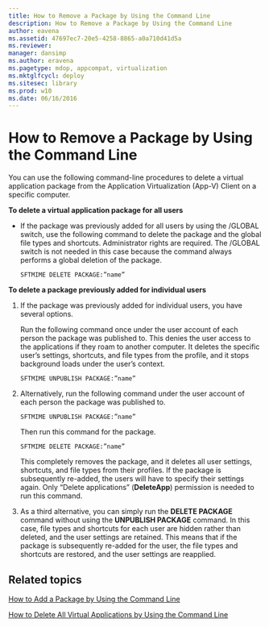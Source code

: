 ```yaml
---
title: How to Remove a Package by Using the Command Line
description: How to Remove a Package by Using the Command Line
author: eavena
ms.assetid: 47697ec7-20e5-4258-8865-a0a710d41d5a
ms.reviewer: 
manager: dansimp
ms.author: eravena
ms.pagetype: mdop, appcompat, virtualization
ms.mktglfcycl: deploy
ms.sitesec: library
ms.prod: w10
ms.date: 06/16/2016
---
```



# How to Remove a Package by Using the Command Line


You can use the following command-line procedures to delete a virtual application package from the Application Virtualization (App-V) Client on a specific computer.

**To delete a virtual application package for all users**

-   If the package was previously added for all users by using the /GLOBAL switch, use the following command to delete the package and the global file types and shortcuts. Administrator rights are required. The /GLOBAL switch is not needed in this case because the command always performs a global deletion of the package.

    `SFTMIME DELETE PACKAGE:”name”`

**To delete a package previously added for individual users**

1.  If the package was previously added for individual users, you have several options.

    Run the following command once under the user account of each person the package was published to. This denies the user access to the applications if they roam to another computer. It deletes the specific user’s settings, shortcuts, and file types from the profile, and it stops background loads under the user’s context.

    `SFTMIME UNPUBLISH PACKAGE:”name”`

2.  Alternatively, run the following command under the user account of each person the package was published to.

    `SFTMIME UNPUBLISH PACKAGE:”name”`

    Then run this command for the package.

    `SFTMIME DELETE PACKAGE:”name”`

    This completely removes the package, and it deletes all user settings, shortcuts, and file types from their profiles. If the package is subsequently re-added, the users will have to specify their settings again. Only “Delete applications” (**DeleteApp**) permission is needed to run this command.

3.  As a third alternative, you can simply run the **DELETE PACKAGE** command without using the **UNPUBLISH PACKAGE** command. In this case, file types and shortcuts for each user are hidden rather than deleted, and the user settings are retained. This means that if the package is subsequently re-added for the user, the file types and shortcuts are restored, and the user settings are reapplied.

## Related topics


[How to Add a Package by Using the Command Line](how-to-add-a-package-by-using-the-command-line.md)

[How to Delete All Virtual Applications by Using the Command Line](how-to-delete-all-virtual-applications-by-using-the-command-line.md)

 

 





